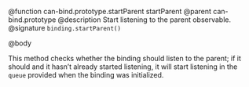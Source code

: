 @function can-bind.prototype.startParent startParent
@parent can-bind.prototype
@description Start listening to the parent observable.
@signature `binding.startParent()`

@body

This method checks whether the binding should listen to the parent; if it should
and it hasn’t already started listening, it will start listening in the `queue`
provided when the binding was initialized.
